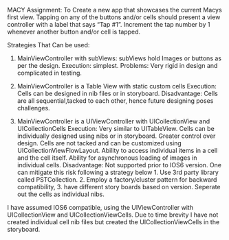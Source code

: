 MACY Assignment: 
To Create a new app that showcases the current Macys first view. 
Tapping on any of the buttons and/or cells should present a view controller with a label that says “Tap #1”. 
Increment the tap number by 1 whenever another button and/or cell is tapped.

Strategies That Can be used:
1. MainViewController with subViews: subViews hold Images or buttons as per the design.
	Execution: simplest.
	Problems: Very rigid in design and complicated in testing.
	
2. MainViewController is a Table View with static custom cells
	Execution: Cells can be designed in nib files or in storyboard.
	Disadvantage: Cells are all sequential,tacked to each other, hence future designing poses challenges.
	
3. MainViewController is a UIViewController with UICollectionView and UICollectionCells
	Execution: Very similar to UITableView. 
				Cells can be individually designed using nibs or in storyboard.
				Greater control over design.
				Cells are not tacked and can be customized  using UICollectionViewFlowLayout.
				Ability to access individual items in a cell and the cell itself.
				Ability for asynchronous loading of images in individual cells.
	Disadvantage: Not supported prior to IOS6 version. One can mitigate this risk following a strategy below
				1. Use 3rd party library called PSTCollection.
				2. Employ a factory/cluster pattern for backward compatibility, 
				3. have different story boards based on version. Seperate out the cells as individual nibs.
				

I have assumed IOS6 compatible, using the UIViewController with UICollectionView and UICollectionViewCells. 
Due to time brevity I have not created individual cell nib files but created the UICollectionViewCells in the storyboard.
 
				
				


